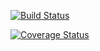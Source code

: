[![Build Status](https://travis-ci.org/Darius-Ndubi/Ride-My-Way.svg?branch=master)](https://travis-ci.org/Darius-Ndubi/Ride-My-Way)

[![Coverage Status](https://coveralls.io/repos/github/Darius-Ndubi/Ride-My-Way/badge.svg?branch=master)](https://coveralls.io/github/Darius-Ndubi/Ride-My-Way?branch=master)
